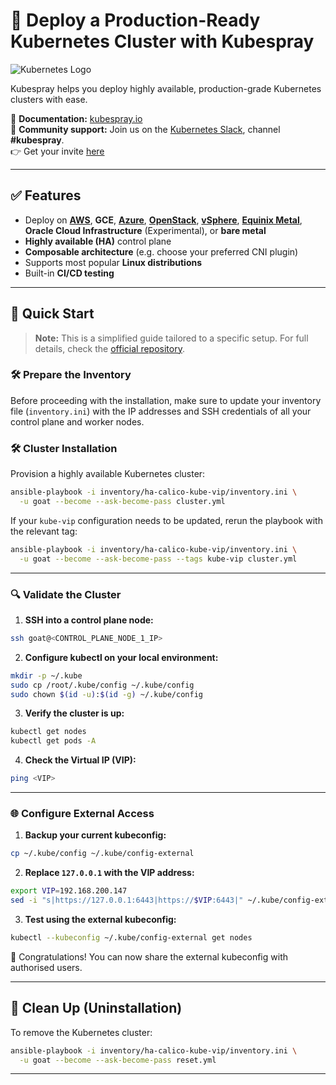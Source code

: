 # 🚀 Deploy a Production-Ready Kubernetes Cluster with Kubespray

![Kubernetes Logo](https://raw.githubusercontent.com/kubernetes-sigs/kubespray/master/docs/img/kubernetes-logo.png)

Kubespray helps you deploy highly available, production-grade Kubernetes clusters with ease.

📘 **Documentation:** [kubespray.io](https://kubespray.io)  
💬 **Community support:** Join us on the [Kubernetes Slack](https://kubernetes.slack.com), channel **#kubespray**.  
👉 Get your invite [here](http://slack.k8s.io/)

---

## ✅ Features

- Deploy on **[AWS](docs/cloud_providers/aws.md)**, **GCE**, **[Azure](docs/cloud_providers/azure.md)**, **[OpenStack](docs/cloud_controllers/openstack.md)**, **[vSphere](docs/cloud_controllers/vsphere.md)**, **[Equinix Metal](docs/cloud_providers/equinix-metal.md)**, **Oracle Cloud Infrastructure** (Experimental), or **bare metal**
- **Highly available (HA)** control plane
- **Composable architecture** (e.g. choose your preferred CNI plugin)
- Supports most popular **Linux distributions**
- Built-in **CI/CD testing**

---

## 🚀 Quick Start

> **Note:** This is a simplified guide tailored to a specific setup. For full details, check the [official repository](https://github.com/kubernetes-sigs/kubespray).

### 🛠️ Prepare the Inventory

Before proceeding with the installation, make sure to update your inventory file (`inventory.ini`) with the IP addresses and SSH credentials of all your control plane and worker nodes.

### 🛠️ Cluster Installation

Provision a highly available Kubernetes cluster:

```bash
ansible-playbook -i inventory/ha-calico-kube-vip/inventory.ini \
  -u goat --become --ask-become-pass cluster.yml
```

If your `kube-vip` configuration needs to be updated, rerun the playbook with the relevant tag:

```bash
ansible-playbook -i inventory/ha-calico-kube-vip/inventory.ini \
  -u goat --become --ask-become-pass --tags kube-vip cluster.yml
```

---

### 🔍 Validate the Cluster

1. **SSH into a control plane node:**

```bash
ssh goat@<CONTROL_PLANE_NODE_1_IP>
```

2. **Configure kubectl on your local environment:**

```bash
mkdir -p ~/.kube
sudo cp /root/.kube/config ~/.kube/config
sudo chown $(id -u):$(id -g) ~/.kube/config
```

3. **Verify the cluster is up:**

```bash
kubectl get nodes
kubectl get pods -A
```

4. **Check the Virtual IP (VIP):**

```bash
ping <VIP>
```

---

### 🌐 Configure External Access

1. **Backup your current kubeconfig:**

```bash
cp ~/.kube/config ~/.kube/config-external
```

2. **Replace `127.0.0.1` with the VIP address:**

```bash
export VIP=192.168.200.147
sed -i "s|https://127.0.0.1:6443|https://$VIP:6443|" ~/.kube/config-external
```

3. **Test using the external kubeconfig:**

```bash
kubectl --kubeconfig ~/.kube/config-external get nodes
```

🎉 Congratulations! You can now share the external kubeconfig with authorised users.

---

## 🧹 Clean Up (Uninstallation)

To remove the Kubernetes cluster:

```bash
ansible-playbook -i inventory/ha-calico-kube-vip/inventory.ini \
  -u goat --become --ask-become-pass reset.yml
```

---
